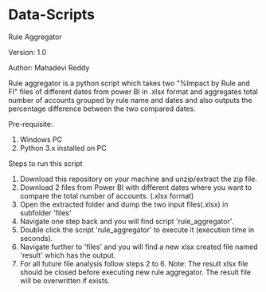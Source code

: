# Data-Scripts
Rule Aggregator

Version: 1.0

Author: Mahadevi Reddy

Rule aggregator is a python script which takes two "%Impact by Rule and FI" files of different dates from power BI in .xlsx format and aggregates total number of accounts grouped by rule name and dates and also outputs the percentage difference between the two compared dates.

Pre-requisite:
1. Windows PC
2. Python 3.x installed on PC

Steps to run this script
1. Download this repository on your machine and unzip/extract the zip file. 
2. Download 2 files from Power BI with different dates where you want to compare the total number of accounts. (.xlsx format)
3. Open the extracted folder and dump the two input files(.xlsx) in subfolder 'files'
4. Navigate one step back and you will find script 'rule_aggregator'.
5. Double click the script 'rule_aggregator' to execute it (execution time in seconds).
6. Navigate further to 'files' and you will find a new xlsx created file named 'result' which has the output.
7. For all future file analysis follow steps 2 to 6. 
Note: The result xlsx file should be closed before executing new rule aggregator. The result file will be overwritten if exists.

